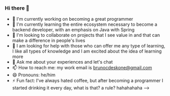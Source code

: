 ### Hi there 👋

- 🔭 I'm currently working on becoming a great programmer
- 🌱 I'm currently learning the entire ecosystem necessary to become a backend developer, with an emphasis on Java with Spring
- 👯 I'm looking to collaborate on projects that I see value in and that can make a difference in people's lives
- 🤔 I am looking for help with those who can offer me any type of learning, I like all types of knowledge and I am excited about the idea of ​​learning more
- 💬 Ask me about your experiences and let's chat
- 📫 How to reach me: my work email is brunocdeskone@gmail.com
- 😄 Pronouns: he/him
- ⚡ Fun fact: I've always hated coffee, but after becoming a programmer I started drinking it every day, what is that? a rule? hahahahaha
-->
